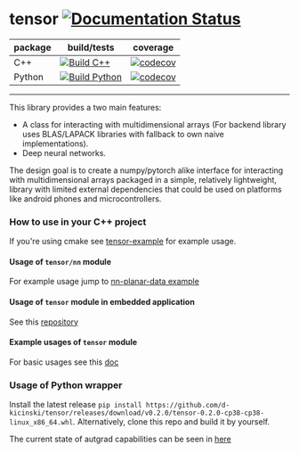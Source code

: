 # tensor [![Documentation Status](https://readthedocs.org/projects/tensor-library/badge/?version=latest)](https://tensor-library.readthedocs.io/en/latest/?badge=latest)

| package | build/tests | coverage |
|---------|-------------|----------|
| C++    | [![Build C++](https://github.com/d-kicinski/tensor/actions/workflows/build.yml/badge.svg)](https://github.com/d-kicinski/tensor/actions/workflows/build.yml) | [![codecov](https://codecov.io/gh/d-kicinski/tensor/branch/master/graph/badge.svg?flag=cpp)](https://codecov.io/gh/d-kicinski/tensor) |
| Python | [![Build Python](https://github.com/d-kicinski/tensor/actions/workflows/python.yml/badge.svg)](https://github.com/d-kicinski/tensor/actions/workflows/python.yml) | [![codecov](https://codecov.io/gh/d-kicinski/tensor/branch/master/graph/badge.svg?flag=python)](https://codecov.io/gh/d-kicinski/tensor) |

--------------------------

This library provides a two main features:
- A class for interacting with multidimensional arrays (For backend library uses BLAS/LAPACK libraries with fallback to
own naive implementations).
- Deep neural networks.

The design goal is to create a numpy/pytorch alike interface for interacting
with multidimensional arrays packaged in a simple, relatively lightweight, library with limited external dependencies that
could be used on platforms like android phones and microcontrollers.



### How to use in your C++ project
If you're using cmake see [tensor-example](https://github.com/dawidkski/tensor-example) for example usage.

#### Usage of `tensor/nn` module
For example usage jump to [nn-planar-data example](https://github.com/d-kicinski/tensor/tree/master/examples/nn-planar-data)

#### Usage of `tensor` module in embedded application
See this [repository](https://github.com/d-kicinski/tensor-example-embedded)

#### Example usages of `tensor` module
For basic usages see this [doc](https://tensor-library.readthedocs.io/en/latest/usage.html)

### Usage of Python wrapper
Install the latest release `pip install https://github.com/d-kicinski/tensor/releases/download/v0.2.0/tensor-0.2.0-cp38-cp38-linux_x86_64.whl`.
Alternatively, clone this repo and build it by yourself.

The current state of autgrad capabilities can be seen in [here](https://github.com/d-kicinski/tensor/tree/master/python/examples/autograd)
